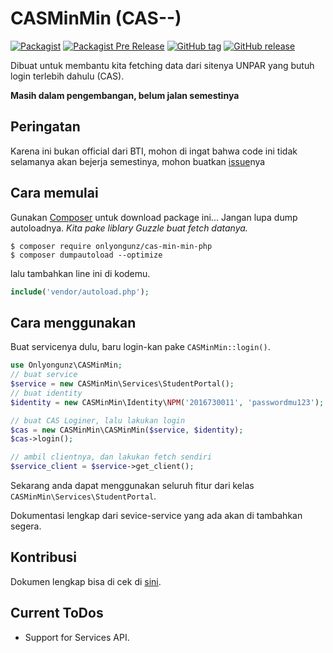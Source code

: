 # CASMinMin (CAS--)
[![Packagist](https://img.shields.io/packagist/v/onlyongunz/cas-min-min-php.svg?style=flat-square)](https://packagist.org/packages/onlyongunz/cas-min-min-php) 
[![Packagist Pre Release](https://img.shields.io/packagist/vpre/onlyongunz/cas-min-min-php.svg?style=flat-square)](https://packagist.org/packages/onlyongunz/cas-min-min-php)
[![GitHub tag](https://img.shields.io/github/tag/ftis-admin/cas-min-min-php.svg?style=flat-square)](https://github.com/ftis-admin/cas-min-min-php)
[![GitHub release](https://img.shields.io/github/release/ftis-admin/cas-min-min-php.svg?style=flat-square)](https://github.com/ftis-admin/cas-min-min-php/releases)

Dibuat untuk membantu kita fetching data dari sitenya UNPAR
yang butuh login terlebih dahulu (CAS).

**Masih dalam pengembangan, belum jalan semestinya**

## Peringatan
Karena ini bukan official dari BTI, mohon di ingat bahwa code ini
tidak selamanya akan bejerja semestinya, mohon buatkan [issue](https://github.com/ftis-admin/cas-min-min-php/issues)nya

## Cara memulai
Gunakan [Composer](https://getcomposer.org/) untuk download package ini... Jangan lupa dump autoloadnya. *Kita pake liblary Guzzle buat fetch datanya.*

```shell
$ composer require onlyongunz/cas-min-min-php
$ composer dumpautoload --optimize
```

lalu tambahkan line ini di kodemu.

```php
include('vendor/autoload.php');
```

## Cara menggunakan

Buat servicenya dulu, baru login-kan pake `CASMinMin::login()`.
```php
use Onlyongunz\CASMinMin;
// buat service
$service = new CASMinMin\Services\StudentPortal();
// buat identity
$identity = new CASMinMin\Identity\NPM('2016730011', 'passwordmu123');

// buat CAS Loginer, lalu lakukan login
$cas = new CASMinMin\CASMinMin($service, $identity);
$cas->login();

// ambil clientnya, dan lakukan fetch sendiri
$service_client = $service->get_client();
```

Sekarang anda dapat menggunakan seluruh fitur dari kelas
`CASMinMin\Services\StudentPortal`.

Dokumentasi lengkap dari sevice-service yang ada akan di tambahkan segera.

## Kontribusi
Dokumen lengkap bisa di cek di [sini](CONTRIBUTING.md).

## Current ToDos
- Support for Services API.